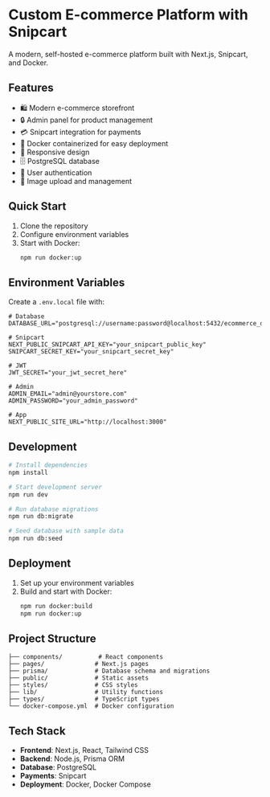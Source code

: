 # Custom E-commerce Platform with Snipcart

A modern, self-hosted e-commerce platform built with Next.js, Snipcart, and Docker.

## Features

- 🛍️ Modern e-commerce storefront
- 🔒 Admin panel for product management
- 💳 Snipcart integration for payments
- 🐳 Docker containerized for easy deployment
- 📱 Responsive design
- 🗄️ PostgreSQL database
- 🔐 User authentication
- 📸 Image upload and management

## Quick Start

1. Clone the repository
2. Configure environment variables
3. Start with Docker:
   ```bash
   npm run docker:up
   ```

## Environment Variables

Create a `.env.local` file with:

```env
# Database
DATABASE_URL="postgresql://username:password@localhost:5432/ecommerce_db"

# Snipcart
NEXT_PUBLIC_SNIPCART_API_KEY="your_snipcart_public_key"
SNIPCART_SECRET_KEY="your_snipcart_secret_key"

# JWT
JWT_SECRET="your_jwt_secret_here"

# Admin
ADMIN_EMAIL="admin@yourstore.com"
ADMIN_PASSWORD="your_admin_password"

# App
NEXT_PUBLIC_SITE_URL="http://localhost:3000"
```

## Development

```bash
# Install dependencies
npm install

# Start development server
npm run dev

# Run database migrations
npm run db:migrate

# Seed database with sample data
npm run db:seed
```

## Deployment

1. Set up your environment variables
2. Build and start with Docker:
   ```bash
   npm run docker:build
   npm run docker:up
   ```

## Project Structure

```
├── components/          # React components
├── pages/              # Next.js pages
├── prisma/             # Database schema and migrations
├── public/             # Static assets
├── styles/             # CSS styles
├── lib/                # Utility functions
├── types/              # TypeScript types
└── docker-compose.yml  # Docker configuration
```

## Tech Stack

- **Frontend**: Next.js, React, Tailwind CSS
- **Backend**: Node.js, Prisma ORM
- **Database**: PostgreSQL
- **Payments**: Snipcart
- **Deployment**: Docker, Docker Compose
